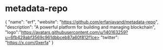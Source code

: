 # metadata-repo
                       
{
  "name": "erf",
  "website": "https://github.com/erfanjavand/metadata-repo",
  "description": "A powerful platform for building and managing blockchain",
  "logo":"https://avatars.githubusercontent.com/u/140163259?u=6fb429abf3569c961dbbceb87a60f812f1ce>
  "twitter": "https://x.com/0xerfa"
}
